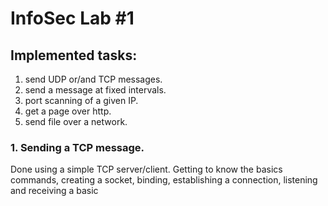 # InfoSec Lab #1 

## Implemented tasks: 
1. send UDP or/and TCP messages.
1. send a message at fixed intervals.
1. port scanning of a given IP.
1. get a page over http. 
1. send file over a network. 

### 1. Sending a TCP message.
Done using a simple TCP server/client. Getting to know the basics commands, creating a socket, binding, establishing a connection, listening and receiving a basic 
